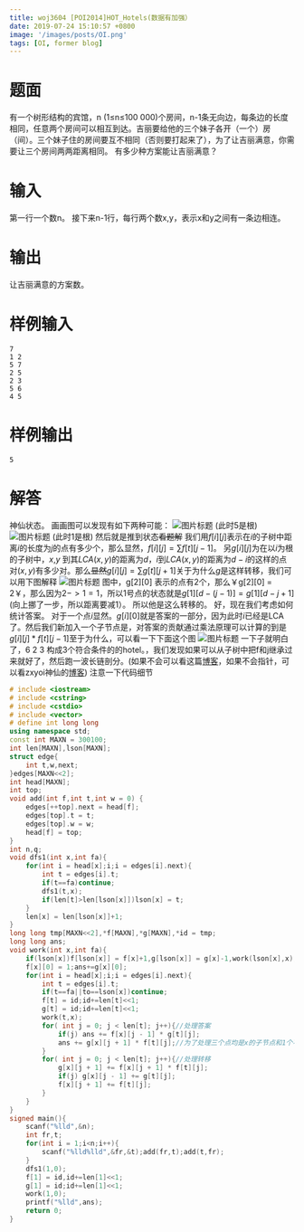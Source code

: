 ```yaml
---
title: woj3604 [POI2014]HOT_Hotels(数据有加强）
date: 2019-07-24 15:10:57 +0800
image: '/images/posts/OI.png'
tags: [OI, former blog]
---
```


# 题面
有一个树形结构的宾馆，n (1≤n≤100 000)个房间，n-1条无向边，每条边的长度相同，任意两个房间可以相互到达。吉丽要给他的三个妹子各开（一个）房（间）。三个妹子住的房间要互不相同（否则要打起来了），为了让吉丽满意，你需要让三个房间两两距离相同。 有多少种方案能让吉丽满意？
#  输入
第一行一个数n。
接下来n-1行，每行两个数x,y，表示x和y之间有一条边相连。
#  输出
让吉丽满意的方案数。
#  样例输入
```
7
1 2
5 7
2 5
2 3
5 6
4 5
```
#  样例输出 
```
5
```
# 解答
神仙状态。
画画图可以发现有如下两种可能：
![图片标题](https://cdn.risingentropy.top/images/posts/d38067bab64414b8a006248.png)
(此时5是根)
![图片标题](https://cdn.risingentropy.top/images/posts/d38067bab64414b8a006248.png)
(此时1是根)
然后就是推到状态~~看题解~~
我们用$f[i][j]$表示在$i$的子树中距离$i$的长度为$j$的点有多少个，那么显然，$f[i][j] = \sum f[t][j-1]$。
另$g[i][j]$为在以$i$为根的子树中，$x$,$y$ 到其$LCA(x,y)$的距离为$d$，$i$到$LCA(x,y)$的距离为$d-i$的这样的点对$(x,y)$有多少对。那么~~显然~~$g[i][j] = \sum g[t][j+1]$关于为什么$g$是这样转移，我们可以用下图解释
![图片标题](https://cdn.risingentropy.top/images/posts/d38067bab64414b8a006248.png)
图中，g[2][0] 表示的点有2个，那么￥g[2][0] = 2￥，那么因为$2->1=1$，所以$1$号点的状态就是$g[1][d-(j-1)]=g[1][d-j+1]$(向上挪了一步，所以距离要减1）。
所以他是这么转移的。
好，现在我们考虑如何统计答案。
对于一个点$i$显然。$g[i][0]$就是答案的一部分，因为此时$i$已经是LCA了。然后我们新加入一个子节点是，对答案的贡献通过乘法原理可以计算的到是$g[i][j]*f[t][j-1]$至于为什么，可以看一下下面这个图
![图片标题](https://cdn.risingentropy.top/images/posts/d38067bab64414b8a006248.png)
一下子就明白了，6 2 3 构成3个符合条件的的hotel。，我们发现如果可以从子树中把f和j继承过来就好了，然后跑一波长链剖分。(如果不会可以看这篇[博客](https://www.cnblogs.com/cjyyb/p/9479258.html)，如果不会指针，可以看zxyoi神仙的[博客](https://blog.csdn.net/zxyoi_dreamer/article/details/84828291))
注意一下代码细节
```cpp
# include <iostream>
# include <cstring>
# include <cstdio>
# include <vector>
# define int long long 
using namespace std;
const int MAXN = 300100;
int len[MAXN],lson[MAXN];
struct edge{
    int t,w,next;
}edges[MAXN<<2];
int head[MAXN];
int top;
void add(int f,int t,int w = 0) {
    edges[++top].next = head[f];
    edges[top].t = t;
    edges[top].w = w;
    head[f] = top;
}
int n,q;
void dfs1(int x,int fa){
    for(int i = head[x];i;i = edges[i].next){
        int t = edges[i].t;
        if(t==fa)continue;
        dfs1(t,x);
        if(len[t]>len[lson[x]])lson[x] = t;
    }
    len[x] = len[lson[x]]+1;
}
long long tmp[MAXN<<2],*f[MAXN],*g[MAXN],*id = tmp;
long long ans;
void work(int x,int fa){
	if(lson[x])f[lson[x]] = f[x]+1,g[lson[x]] = g[x]-1,work(lson[x],x);
	f[x][0] = 1;ans+=g[x][0];
	for(int i = head[x];i;i = edges[i].next){
		int t = edges[i].t;
		if(t==fa||to==lson[x])continue;
		f[t] = id;id+=len[t]<<1;
		g[t] = id;id+=len[t]<<1;
		work(t,x);
		for( int j = 0; j < len[t]; j++){//处理答案
            if(j) ans += f[x][j - 1] * g[t][j];
            ans += g[x][j + 1] * f[t][j];//为了处理三个点均是x的子节点和1个不是x的子节点的情况。不可能2个都不是x的子节点，因为这是一棵树
        }
        for( int j = 0; j < len[t]; j++){//处理转移
            g[x][j + 1] += f[x][j + 1] * f[t][j];
            if(j) g[x][j - 1] += g[t][j];
            f[x][j + 1] += f[t][j];
        }
    }
}
signed main(){
    scanf("%lld",&n);
    int fr,t;
    for(int i = 1;i<n;i++){
        scanf("%lld%lld",&fr,&t);add(fr,t);add(t,fr);
    }
    dfs1(1,0);
    f[1] = id,id+=len[1]<<1;
    g[1] = id;id+=len[1]<<1;
    work(1,0);
    printf("%lld",ans);
    return 0;
}
```